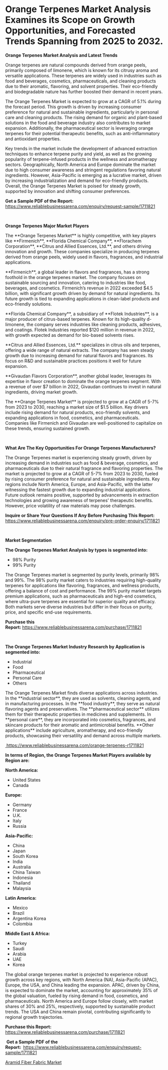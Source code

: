 <p><h1>Orange Terpenes Market Analysis Examines its Scope on Growth Opportunities, and Forecasted Trends Spanning from 2025 to 2032.</h1></p><p><strong>Orange Terpenes Market Analysis and Latest Trends</strong></p>
<p><p>Orange terpenes are natural compounds derived from orange peels, primarily composed of limonene, which is known for its citrusy aroma and versatile applications. These terpenes are widely used in industries such as food and beverages, cosmetics, pharmaceuticals, and cleaning products due to their aromatic, flavoring, and solvent properties. Their eco-friendly and biodegradable nature has further boosted their demand in recent years.</p><p>The Orange Terpenes Market is expected to grow at a CAGR of 5.1% during the forecast period. This growth is driven by increasing consumer preference for natural and sustainable ingredients, particularly in personal care and cleaning products. The rising demand for organic and plant-based solutions in the food and beverage industry also contributes to market expansion. Additionally, the pharmaceutical sector is leveraging orange terpenes for their potential therapeutic benefits, such as anti-inflammatory and antioxidant properties.</p><p>Key trends in the market include the development of advanced extraction techniques to enhance terpene purity and yield, as well as the growing popularity of terpene-infused products in the wellness and aromatherapy sectors. Geographically, North America and Europe dominate the market due to high consumer awareness and stringent regulations favoring natural ingredients. However, Asia-Pacific is emerging as a lucrative market, driven by increasing industrialization and demand for eco-friendly products. Overall, the Orange Terpenes Market is poised for steady growth, supported by innovation and shifting consumer preferences.</p></p>
<p><strong>Get a Sample PDF of the Report:&nbsp;</strong> <a href="https://www.reliablebusinessarena.com/enquiry/request-sample/1711821?utm_campaign=2115&utm_medium=2&utm_source=Github&utm_content=ia&utm_term=27012025&utm_id=orange-terpenes">https://www.reliablebusinessarena.com/enquiry/request-sample/1711821</a></p>
<p>&nbsp;</p>
<p><strong>Orange Terpenes Major Market Players</strong></p>
<p><p>The **Orange Terpenes Market** is highly competitive, with key players like **Firmenich**, **Florida Chemical Company**, **Florachem Corporation**, **Citrus and Allied Essences, Ltd.**, and others driving innovation and growth. These companies specialize in producing terpenes derived from orange peels, widely used in flavors, fragrances, and industrial applications.</p><p>**Firmenich**, a global leader in flavors and fragrances, has a strong foothold in the orange terpenes market. The company focuses on sustainable sourcing and innovation, catering to industries like food, beverages, and cosmetics. Firmenich’s revenue in 2022 exceeded $4.5 billion, with significant growth driven by demand for natural ingredients. Its future growth is tied to expanding applications in clean-label products and eco-friendly solutions.</p><p>**Florida Chemical Company**, a subsidiary of **Flotek Industries**, is a major producer of citrus-based terpenes. Known for its high-quality d-limonene, the company serves industries like cleaning products, adhesives, and coatings. Flotek Industries reported $120 million in revenue in 2022, with growth expected as demand for bio-based solvents rises.</p><p>**Citrus and Allied Essences, Ltd.** specializes in citrus oils and terpenes, offering a wide range of natural extracts. The company has seen steady growth due to increasing demand for natural flavors and fragrances. Its focus on R&D and sustainable practices positions it well for future expansion.</p><p>**Givaudan Flavors Corporation**, another global leader, leverages its expertise in flavor creation to dominate the orange terpenes segment. With a revenue of over $7 billion in 2022, Givaudan continues to invest in natural ingredients, driving market growth.</p><p>The **Orange Terpenes Market** is projected to grow at a CAGR of 5-7% from 2023 to 2030, reaching a market size of $1.5 billion. Key drivers include rising demand for natural products, eco-friendly solvents, and expanding applications in food, cosmetics, and pharmaceuticals. Companies like Firmenich and Givaudan are well-positioned to capitalize on these trends, ensuring sustained growth.</p></p>
<p>&nbsp;</p>
<p><strong>What Are The Key Opportunities For Orange Terpenes Manufacturers?</strong></p>
<p><p>The Orange Terpenes market is experiencing steady growth, driven by increasing demand in industries such as food & beverage, cosmetics, and pharmaceuticals due to their natural fragrance and flavoring properties. The market is projected to grow at a CAGR of 5-7% from 2023 to 2030, fueled by rising consumer preference for natural and sustainable ingredients. Key regions include North America, Europe, and Asia-Pacific, with the latter witnessing the fastest growth due to expanding industrial applications. Future outlook remains positive, supported by advancements in extraction technologies and growing awareness of terpenes' therapeutic benefits. However, price volatility of raw materials may pose challenges.</p></p>
<p><strong>Inquire or Share Your Questions If Any Before Purchasing This Report:</strong> <a href="https://www.reliablebusinessarena.com/enquiry/pre-order-enquiry/1711821?utm_campaign=2115&utm_medium=2&utm_source=Github&utm_content=ia&utm_term=27012025&utm_id=orange-terpenes">https://www.reliablebusinessarena.com/enquiry/pre-order-enquiry/1711821</a></p>
<p>&nbsp;</p>
<p><strong>Market Segmentation</strong></p>
<p><strong>The Orange Terpenes Market Analysis by types is segmented into:</strong></p>
<p><ul><li>98% Purity</li><li>99% Purity</li></ul></p>
<p><p>The Orange Terpenes market is segmented by purity levels, primarily 98% and 99%. The 98% purity market caters to industries requiring high-quality terpenes for applications like flavoring, fragrances, and wellness products, offering a balance of cost and performance. The 99% purity market targets premium applications, such as pharmaceuticals and high-end cosmetics, where ultra-pure terpenes are essential for superior quality and efficacy. Both markets serve diverse industries but differ in their focus on purity, price, and specific end-use requirements.</p></p>
<p><strong>Purchase this Report:&nbsp;</strong><a href="https://www.reliablebusinessarena.com/purchase/1711821?utm_campaign=2115&utm_medium=2&utm_source=Github&utm_content=ia&utm_term=27012025&utm_id=orange-terpenes">https://www.reliablebusinessarena.com/purchase/1711821</a></p>
<p>&nbsp;</p>
<p><strong>The Orange Terpenes Market Industry Research by Application is segmented into:</strong></p>
<p><ul><li>Industrial</li><li>Food</li><li>Pharmaceutical</li><li>Personal Care</li><li>Others</li></ul></p>
<p><p>The Orange Terpenes Market finds diverse applications across industries. In the **industrial sector**, they are used as solvents, cleaning agents, and in manufacturing processes. In the **food industry**, they serve as natural flavoring agents and preservatives. The **pharmaceutical sector** utilizes them for their therapeutic properties in medicines and supplements. In **personal care**, they are incorporated into cosmetics, fragrances, and skincare products for their aromatic and antimicrobial benefits. **Other applications** include agriculture, aromatherapy, and eco-friendly products, showcasing their versatility and demand across multiple markets.</p></p>
<p><a href="https://www.reliablebusinessarena.com/orange-terpenes-r1711821?utm_campaign=2115&utm_medium=2&utm_source=Github&utm_content=ia&utm_term=27012025&utm_id=orange-terpenes">&nbsp;https://www.reliablebusinessarena.com/orange-terpenes-r1711821</a></p>
<p><strong>In terms of Region, the Orange Terpenes Market Players available by Region are:</strong></p>
<p>
    <p> <strong> North America: </strong>
        <ul>
            <li>United States</li>
            <li>Canada</li>
        </ul>
        </p> 
    <p> <strong> Europe: </strong>
        <ul>
            <li>Germany</li>
            <li>France</li>
            <li>U.K.</li>
            <li>Italy</li>
            <li>Russia</li>
        </ul>
        </p> 
    <p> <strong> Asia-Pacific: </strong>
        <ul>
            <li>China</li>
            <li>Japan</li>
            <li>South Korea</li>
            <li>India</li>
            <li>Australia</li>
            <li>China Taiwan</li>
            <li>Indonesia</li>
            <li>Thailand</li>
            <li>Malaysia</li>
        </ul>
        </p> 
    <p> <strong> Latin America: </strong>
        <ul>
            <li>Mexico</li>
            <li>Brazil</li>
            <li>Argentina Korea</li>
            <li>Colombia</li>
        </ul>
        </p> 
    <p> <strong> Middle East & Africa: </strong>
        <ul>
            <li>Turkey</li>
            <li>Saudi</li>
            <li>Arabia</li>
            <li>UAE</li>
            <li>Korea</li>
        </ul>
    </p>
    </p>
<p><p>The global orange terpenes market is projected to experience robust growth across key regions, with North America (NA), Asia-Pacific (APAC), Europe, the USA, and China leading the expansion. APAC, driven by China, is expected to dominate the market, accounting for approximately 35% of the global valuation, fueled by rising demand in food, cosmetics, and pharmaceuticals. North America and Europe follow closely, with market shares of 30% and 25%, respectively, supported by sustainable product trends. The USA and China remain pivotal, contributing significantly to regional growth trajectories.</p></p>
<p><strong>Purchase this Report: </strong><a href="https://www.reliablebusinessarena.com/purchase/1711821?utm_campaign=2115&utm_medium=2&utm_source=Github&utm_content=ia&utm_term=27012025&utm_id=orange-terpenes">https://www.reliablebusinessarena.com/purchase/1711821</a></p>
<p>&nbsp;<strong>Get a Sample PDF of the Report:&nbsp;&nbsp;</strong><a href="https://www.reliablebusinessarena.com/enquiry/request-sample/1711821?utm_campaign=2115&utm_medium=2&utm_source=Github&utm_content=ia&utm_term=27012025&utm_id=orange-terpenes">https://www.reliablebusinessarena.com/enquiry/request-sample/1711821</a></p>
<p><strong></strong></p>
<p><p><a href="https://github.com/phumlaaijem/Market-Research-Report-List-1/blob/main/aramid-fiber-fabric-market.md?utm_campaign=2115&utm_medium=2&utm_source=Github&utm_content=ia&utm_term=27012025&utm_id=orange-terpenes">Aramid Fiber Fabric Market</a></p></p>